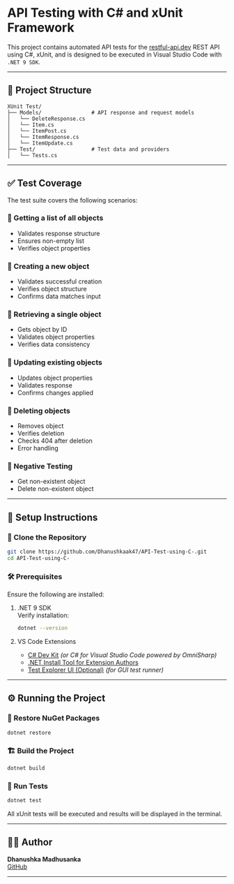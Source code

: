 # API Testing with C# and xUnit Framework

This project contains automated API tests for the [restful-api.dev](https://restful-api.dev/) REST API using C#, xUnit, and is designed to be executed in Visual Studio Code with `.NET 9 SDK`.

---

## 📁 Project Structure

```
XUnit Test/
├── Models/                # API response and request models  
│   └── DeleteResponse.cs  
│   └── Item.cs  
│   └── ItemPost.cs  
│   └── ItemResponse.cs  
│   └── ItemUpdate.cs  
├── Test/                  # Test data and providers  
│   └── Tests.cs  
```

---

## ✅ Test Coverage

The test suite covers the following scenarios:

### 🔹 Getting a list of all objects
- Validates response structure  
- Ensures non-empty list  
- Verifies object properties  

### 🔹 Creating a new object
- Validates successful creation  
- Verifies object structure  
- Confirms data matches input  

### 🔹 Retrieving a single object
- Gets object by ID  
- Validates object properties  
- Verifies data consistency  

### 🔹 Updating existing objects
- Updates object properties  
- Validates response  
- Confirms changes applied  

### 🔹 Deleting objects
- Removes object  
- Verifies deletion  
- Checks 404 after deletion  
- Error handling  

### 🔹 Negative Testing
- Get non-existent object  
- Delete non-existent object  

---

## 🚀 Setup Instructions

### 🔗 Clone the Repository

```bash
git clone https://github.com/Dhanushkaak47/API-Test-using-C-.git
cd API-Test-using-C-
```

### 🛠 Prerequisites

Ensure the following are installed:

1. .NET 9 SDK  
   Verify installation:
   ```bash
   dotnet --version
   ```

2. VS Code Extensions  
   - [C# Dev Kit](https://marketplace.visualstudio.com/items?itemName=ms-dotnettools.csdevkit) *(or C# for Visual Studio Code powered by OmniSharp)*  
   - [.NET Install Tool for Extension Authors](https://marketplace.visualstudio.com/items?itemName=ms-dotnettools.dotnet-install-tool)  
   - [Test Explorer UI (Optional)](https://marketplace.visualstudio.com/items?itemName=hbenl.vscode-test-explorer) *(for GUI test runner)*  

---

## ⚙️ Running the Project

### 🔄 Restore NuGet Packages

```bash
dotnet restore
```

### 🏗 Build the Project

```bash
dotnet build
```

### 🧪 Run Tests

```bash
dotnet test
```

All xUnit tests will be executed and results will be displayed in the terminal.

---

## 🧑‍💻 Author

**Dhanushka Madhusanka**  
[GitHub](https://github.com/Dhanushkaak47)

---

